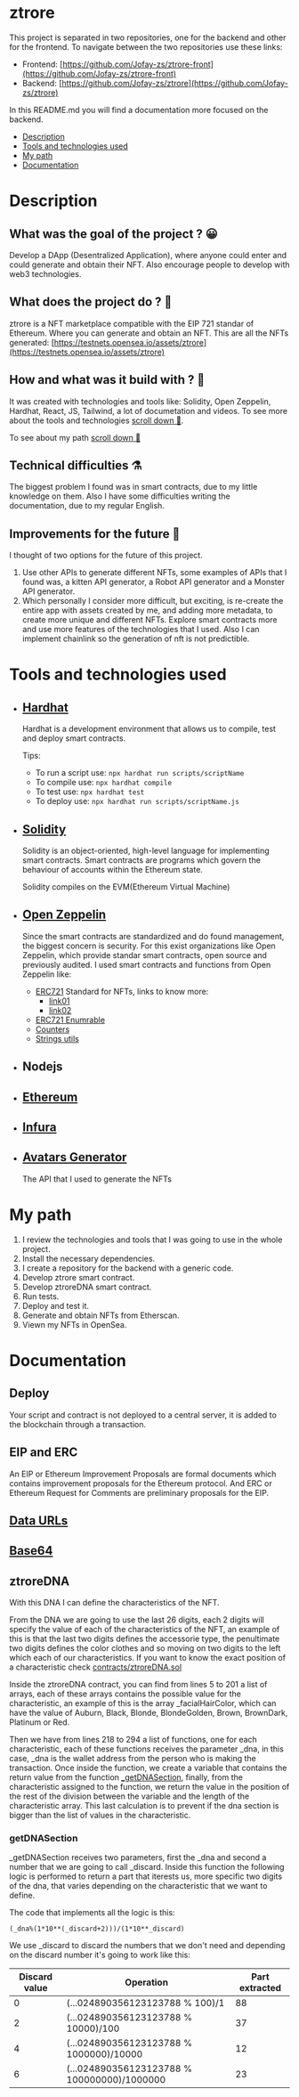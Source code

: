 # ztrore
This project is separated in two repositories, one for the backend and other for the frontend. To navigate between the two repositories use these links:
- Frontend: [https://github.com/Jofay-zs/ztrore-front](https://github.com/Jofay-zs/ztrore-front)
- Backend: [https://github.com/Jofay-zs/ztrore](https://github.com/Jofay-zs/ztrore)

In this README.md you will find a documentation more focused on the backend.
- [Description](#description)
- [Tools and technologies used](#tools-and-technologies-used)
- [My path](#my-path)
- [Documentation](#documentation)

# Description
## What was the goal of the project ? 😀
Develop a DApp (Desentralized Application), where anyone could enter and could generate and obtain their NFT. Also encourage people to develop with web3 technologies.

## What does the project do ? 🏪
ztrore is a NFT marketplace compatible with the EIP 721 standar of Ethereum. Where you can generate and obtain an NFT. This are all the NFTs generated: [https://testnets.opensea.io/assets/ztrore](https://testnets.opensea.io/assets/ztrore)

## How and what was it build with ? 🥣
It was created with technologies and tools like: Solidity, Open Zeppelin, Hardhat, React, JS, Tailwind, a lot of documetation and videos. To see more about the tools and technologies [scroll down 🔽](#tools-and-technologies-used).

To see about my path [scroll down 🔽](#my-path)

## Technical difficulties ⚗️
The biggest problem I found was in smart contracts, due to my little knowledge on them. Also I have some difficulties writing the documentation, due to my regular English.

## Improvements for the future 🔮
I thought of two options for the future of this project.
1. Use other APIs to generate different NFTs, some examples of APIs that I found was, a kitten API generator, a Robot API generator and a Monster API generator.
2. Which personally I consider more difficult, but exciting, is re-create the entire app with assets created by me, and adding more metadata, to create more unique and different NFTs. Explore smart contracts more and use more features of the technologies that I used. Also I can implement chainlink so the generation of nft is not predictible.

# Tools and technologies used
- ## [Hardhat](https://hardhat.org/getting-started/)
    Hardhat is a development environment that allows us to compile, test and deploy smart contracts.

    Tips:
    - To run a script use: ```npx hardhat run scripts/scriptName```
    - To compile use: ```npx hardhat compile```
    - To test use: ```npx hardhat test```
    - To deploy use: ```npx hardhat run scripts/scriptName.js```

- ## [Solidity](https://docs.soliditylang.org/en/latest/)
    Solidity is an object-oriented, high-level language for implementing smart contracts. Smart contracts are programs which govern the behaviour of accounts within the Ethereum state.

    Solidity compiles on the EVM(Ethereum Virtual Machine)

- ## [Open Zeppelin](https://docs.openzeppelin.com/openzeppelin/)
    Since the smart contracts are standardized and do found management, the biggest concern is security. For this exist organizations like Open Zeppelin, which provide standar smart contracts, open source and previously audited. I used smart contracts and functions from Open Zeppelin like:
    - [ERC721](https://docs.openzeppelin.com/contracts/4.x/api/token/erc721#ERC721)
        Standard for NFTs, links to know more:
        - [link01](https://eips.ethereum.org/EIPS/eip-721)
        - [link02](https://github.com/ethereum/EIPs/issues/721)
    - [ERC721 Enumrable](https://docs.openzeppelin.com/contracts/4.x/api/token/erc721#ERC721Enumerable)
    - [Counters](https://docs.openzeppelin.com/contracts/4.x/api/utils#Counters)
    - [Strings utils](https://docs.openzeppelin.com/contracts/4.x/api/utils#Strings)

- ## Nodejs

- ## [Ethereum](https://ethereum.org/en/)

- ## [Infura](https://infura.io/)

- ## [Avatars Generator](https://getavataaars.com/)
    The API that I used to generate the NFTs
    

# My path
1. I review the technologies and tools that I was going to use in the whole project.
2. Install the necessary dependencies.
3. I create a repository for the backend with a generic code.
4. Develop ztrore smart contract.
5. Develop ztroreDNA smart contract.
6. Run tests.
7. Deploy and test it.
8. Generate and obtain NFTs from Etherscan.
9. Viewn my NFTs in OpenSea.

# Documentation
## Deploy
Your script and contract is not deployed to a central server, it is added to the blockchain through a transaction.

## EIP and ERC
An EIP or Ethereum Improvement Proposals are formal documents which contains improvement proposals for the Ethereum protocol. And ERC or Ethereum Request for Comments are preliminary proposals for the EIP.

## [Data URLs](https://developer.mozilla.org/en-US/docs/Web/HTTP/Basics_of_HTTP/Data_URIs)

## [Base64](https://developer.mozilla.org/en-US/docs/Glossary/Base64)
## ztroreDNA
With this DNA I can define the characteristics of the NFT.

From the DNA we are going to use the last 26 digits, each 2 digits will specify the value of each of the characteristics of the NFT, an example of this is that the last two digits defines the accessorie type, the penultimate two digits defines the color clothes and so moving on two digits to the left which each of our characteristics. If you want to know the exact position of a characteristic check [contracts/ztroreDNA.sol](contracts/ztroreDNA.sol)

Inside the ztroreDNA contract, you can find from lines 5 to 201 a list of arrays, each of these arrays contains the possible value for the characteristic, an example of this is the array _facialHairColor, which can have the value of Auburn, Black, Blonde, BlondeGolden, Brown, BrownDark, Platinum or Red.

Then we have from lines 218 to 294 a list of functions, one for each characteristic, each of these functions receives the parameter _dna, in this case, _dna is the wallet address from the person who is making the transaction. 
Once inside the function, we create a variable that contains the return value from the function [_getDNASection](#getdnasection), finally, from the characteristic assigned to the function, we return the value in the position of the rest of the division between the variable and the length of the characteristic array. This last calculation is to prevent if the dna section is bigger than the list of values in the characteristic.

### getDNASection
_getDNASection receives two parameters, first the _dna and second a number that we are going to call _discard. Inside this function the following logic is performed to return a part that iterests us, more specific two digits of the dna, that varies depending on the characteristic that we want to define.

The code that implements all the logic is this:
```
(_dna%(1*10**(_discard+2)))/(1*10**_discard)
```
We use _discard to discard the numbers that we don't need and depending on the discard number it's going to work like this:

| Discard value | Operation                                   | Part extracted |
| ------------- | ------------------------------------------- | -------------- |
| 0             | (...024890356123123788 % 100)/1             | 88             |
| 2             | (...024890356123123788 % 10000)/100         | 37             |
| 4             | (...024890356123123788 % 1000000)/10000     | 12             |
| 6             | (...024890356123123788 % 100000000)/1000000 | 23             |
